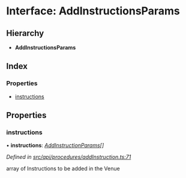 # Interface: AddInstructionsParams

## Hierarchy

* **AddInstructionsParams**

## Index

### Properties

* [instructions](addinstructionsparams.md#instructions)

## Properties

###  instructions

• **instructions**: *[AddInstructionParams](addinstructionparams.md)[]*

*Defined in [src/api/procedures/addInstruction.ts:71](https://github.com/PolymathNetwork/polymesh-sdk/blob/da0f7fd7/src/api/procedures/addInstruction.ts#L71)*

array of Instructions to be added in the Venue
